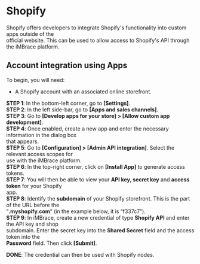 
# Shopify 

Shopify offers developers to integrate Shopify's functionality into custom apps outside of the  
official website. This can be used to allow access to Shopify's API through the iMBrace platform.  

## Account integration using Apps  

To begin, you will need:  

- A Shopify account with an associated online storefront.  

**STEP 1**: In the bottom-left corner, go to **[Settings]**.  
**STEP 2**: In the left side-bar, go to **[Apps and sales channels]**.  
**STEP 3**: Go to **[Develop apps for your store] > [Allow custom app development]**.  
**STEP 4**: Once enabled, create a new app and enter the necessary information in the dialog box  
that appears.  
**STEP 5**: Go to **[Configuration] > [Admin API integration]**. Select the relevant access scopes for  
use with the iMBrace platform.  
**STEP 6**: In the top-right corner, click on **[Install App]** to generate access tokens.  
**STEP 7**: You will then be able to view your **API key, secret key** and **access token** for your Shopify  
app.  
**STEP 8**: Identify the **subdomain** of your Shopify storefront. This is the part of the URL before the  
“**.myshopify.com**” (in the example below, it is “f337c7”).  
**STEP 9**: In iMBrace, create a new credential of type **Shopify API** and enter the API key and shop  
subdomain. Enter the secret key into the **Shared Secret** field and the access token into the  
**Password** field. Then click **[Submit]**.  

**DONE**: The credential can then be used with Shopify nodes.
